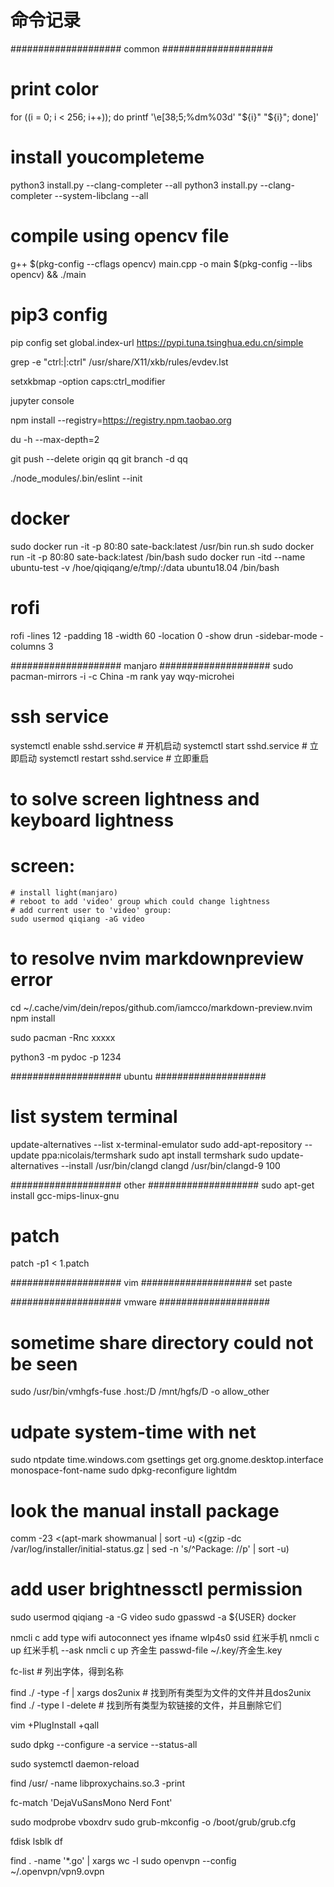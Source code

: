 # 命令记录

#################### common ####################

# print color
for ((i = 0; i < 256; i++)); do printf '\e[38;5;%dm%03d' "${i}" "${i}"; done]'

# install youcompleteme
python3 install.py --clang-completer --all
python3 install.py --clang-completer --system-libclang --all

# compile using opencv file
g++ $(pkg-config --cflags opencv) main.cpp -o main $(pkg-config --libs opencv) && ./main

# pip3 config
pip config set global.index-url https://pypi.tuna.tsinghua.edu.cn/simple


grep -e "ctrl:\|:ctrl" /usr/share/X11/xkb/rules/evdev.lst

setxkbmap -option caps:ctrl_modifier

jupyter console

npm install --registry=https://registry.npm.taobao.org

du -h --max-depth=2

git push --delete origin qq
git branch -d qq

./node_modules/.bin/eslint --init

# docker
sudo docker run -it -p 80:80 sate-back:latest /usr/bin run.sh
sudo docker run -it -p 80:80 sate-back:latest /bin/bash
sudo docker run -itd --name ubuntu-test -v /hoe/qiqiqang/e/tmp/:/data ubuntu18.04 /bin/bash

# rofi
rofi -lines 12 -padding 18 -width 60 -location 0 -show drun -sidebar-mode -columns  3





#################### manjaro ####################
sudo pacman-mirrors -i -c China -m rank
yay
wqy-microhei
# ssh service
systemctl enable sshd.service   #   开机启动
systemctl start sshd.service    #   立即启动
systemctl restart sshd.service  #   立即重启

# to solve screen lightness and keyboard lightness
# screen:
    # install light(manjaro)
    # reboot to add 'video' group which could change lightness
    # add current user to 'video' group:
    sudo usermod qiqiang -aG video

# to resolve nvim markdownpreview error
cd ~/.cache/vim/dein/repos/github.com/iamcco/markdown-preview.nvim
npm install

sudo pacman -Rnc xxxxx

python3 -m pydoc -p 1234



#################### ubuntu  ####################
# list system terminal
update-alternatives --list x-terminal-emulator
sudo add-apt-repository --update ppa:nicolais/termshark
sudo apt install termshark
sudo update-alternatives --install /usr/bin/clangd clangd /usr/bin/clangd-9 100




#################### other  ####################
sudo apt-get install gcc-mips-linux-gnu

# patch
patch -p1 < 1.patch


#################### vim   ####################
set paste

#################### vmware ####################
# sometime share directory could not be seen
sudo /usr/bin/vmhgfs-fuse .host:/D /mnt/hgfs/D -o allow_other

# udpate system-time with net
sudo ntpdate time.windows.com
gsettings get org.gnome.desktop.interface monospace-font-name
sudo dpkg-reconfigure lightdm

# look the manual install package
comm -23 <(apt-mark showmanual | sort -u) <(gzip -dc /var/log/installer/initial-status.gz | sed -n 's/^Package: //p' | sort -u)

# add user brightnessctl permission
sudo usermod qiqiang -a -G video
sudo gpasswd -a ${USER} docker

nmcli c add type wifi autoconnect yes ifname wlp4s0 ssid 红米手机
nmcli c up 红米手机 --ask
nmcli c up 齐金生 passwd-file ~/.key/齐金生.key

fc-list # 列出字体，得到名称

find ./ -type -f | xargs dos2unix # 找到所有类型为文件的文件并且dos2unix
find ./ -type l -delete # 找到所有类型为软链接的文件，并且删除它们

vim +PlugInstall +qall

sudo dpkg --configure -a
service --status-all


sudo systemctl daemon-reload

find /usr/ -name libproxychains.so.3 -print


fc-match 'DejaVuSansMono Nerd Font'

sudo modprobe vboxdrv
sudo grub-mkconfig -o /boot/grub/grub.cfg

fdisk
lsblk
df

find . -name '*.go' | xargs wc -l
sudo openvpn --config ~/.openvpn/vpn9.ovpn
